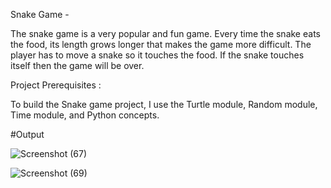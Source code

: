 Snake Game -

The snake game is a very popular and fun game. Every time the snake eats the food, its length grows longer that makes the game more difficult.
The player has to move a snake so it touches the food. If the snake touches itself then the game will be over.

Project Prerequisites :

To build the Snake game project, I use the Turtle module, Random module, Time module, and Python concepts.

#Output

![Screenshot (67)](https://github.com/krishnnaa15/krishnnaa15/assets/141332207/097036de-960f-41d5-a9de-3dae36266585)

![Screenshot (69)](https://github.com/krishnnaa15/krishnnaa15/assets/141332207/54eb3893-8f76-48a5-a9d1-fc3f73a8d29e)
